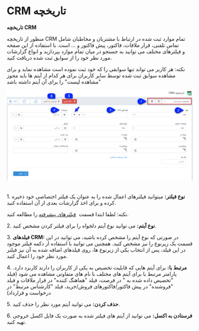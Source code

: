 # CRM تاریخچه    

**تاریخچه CRM**

منظور از تاریخچه CRM تمام موارد ثبت شده در ارتباط با مشتریان و مخاطبان شامل تماس تلفنی، قرار ملاقات، فاکتور، پیش فاکتور و ... است. با استفاده از این صفحه و فیلترهای مختلف می توانید به جستجو در میان تمام موارد بپردازید و انواع گزارشات مورد نظر خود را از سوابق ثبت شده دریافت کنید.

نکته: هر کاربر می تواند تنها سوابقی را که خود ثبت نموده است مشاهده نماید و برای مشاهده سوابق ثبت شده توسط سایر کاربران برای هر کدام از آیتم ها باید مجوز "مشاهده لیست" را برای آن آیتم داشته باشد

![](CRMhistory.png) 

1\. **نوع فیلتر:** میتوانید فیلترهای اعمال شده را به عنوان یک فیلتر اختصاصی خود ذخیره کرده و برای اخذ گزارشات بعدی از آن استفاده کنید.

نکته: لطفا ابتدا قسمت  [فیلترهای پیشرفته](../PayamGostarSyncBank/JobsForFirst/Background/AdvancedFilters.md) را مطالعه کنید.

2\. **نوع آیتم:** می توانید نوع آیتم دلخواه را برای فیلتر کردن مشخص کنید.

3\. **فیلدهای CRM:** در صورتی که نوع آیتم را مشخص کرده باشید، می توانید در این قسمت یک زیرنوع را نیز مشخص کنید. همچنین می توانید با استفاده از دکمه فیلتر موجود در این فیلد، پس از انتخاب یکی از زیرنوع ها، روی فیلدهای اضافه شده به آن نیز فیلتر مورد نظر خود را اعمال کنید.  

4\. **مرتبط با:** برای آیتم هایی که قابلیت تخصیص به یکی از کاربران را دارند کاربرد دارد. پارامتر مرتبط با برای آیتم های مختلف با نام های متفاوتی مشاهده می شود (فیلد "تخصیص داده شده به " در فرصت، فیلد "هماهنگ کننده" در قرار ملاقات و فیلد "فروشنده" در پیش فاکتور/فاکتورهای فروش/خرید، فیلد "کارشناس مرتبط" در درخواست و قرارداد)

5\. **حذف کردن:** می توانید آیتم مورد نظر را حذف کنید.

6\. **فرستادن به اکسل:** می توانید از آیتم های فیلتر شده به صورت یک فایل اکسل خروجی تهیه کنید.